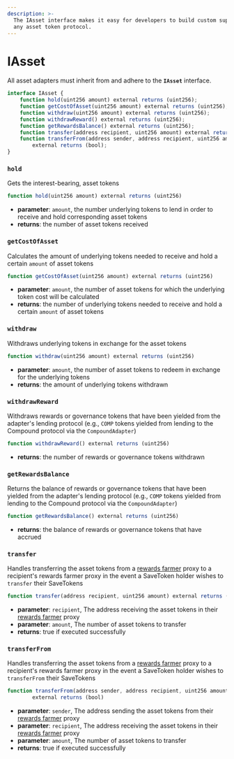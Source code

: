 ```yaml
---
description: >-
  The IAsset interface makes it easy for developers to build custom support for
  any asset token protocol.
---
```


# IAsset

All asset adapters must inherit from and adhere to the **`IAsset`** interface.

```javascript
interface IAsset { 
    function hold(uint256 amount) external returns (uint256);
    function getCostOfAsset(uint256 amount) external returns (uint256);
    function withdraw(uint256 amount) external returns (uint256);
    function withdrawReward() external returns (uint256);
    function getRewardsBalance() external returns (uint256);
    function transfer(address recipient, uint256 amount) external returns (bool);
    function transferFrom(address sender, address recipient, uint256 amount)
        external returns (bool);
}
```

### **`hold`** 

Gets the interest-bearing, asset tokens

```javascript
function hold(uint256 amount) external returns (uint256)
```

* **parameter**: `amount`, the number underlying tokens to lend in order to receive and hold corresponding asset tokens
* **returns**: the number of asset tokens received

### **`getCostOfAsset`** 

Calculates the amount of underlying tokens needed to receive and hold a certain `amount` of asset tokens

```javascript
function getCostOfAsset(uint256 amount) external returns (uint256)
```

* **parameter**: `amount`, the number of asset tokens for which the underlying token cost will be calculated
* **returns**: the number of underlying tokens needed to receive and hold a certain `amount` of asset tokens

### **`withdraw`** 

Withdraws underlying tokens in exchange for the asset tokens

```javascript
function withdraw(uint256 amount) external returns (uint256)
```

* **parameter**: `amount`, the number of asset tokens to redeem in exchange for the underlying tokens
* **returns**: the amount of underlying tokens withdrawn

### **`withdrawReward`** 

Withdraws rewards or governance tokens that have been yielded from the adapter's lending protocol \(e.g., `COMP` tokens yielded from lending to the Compound protocol via the `CompoundAdapter`\)

```javascript
function withdrawReward() external returns (uint256)
```

* **returns**: the number of rewards or governance tokens withdrawn

### **`getRewardsBalance`** 

Returns the balance of rewards or governance tokens that have been yielded from the adapter's lending protocol \(e.g., `COMP` tokens yielded from lending to the Compound protocol via the `CompoundAdapter`\)

```javascript
function getRewardsBalance() external returns (uint256)
```

* **returns**: the balance of rewards or governance tokens that have accrued

### **`transfer`** 

Handles transferring the asset tokens from a [rewards farmer](https://app.gitbook.com/@savedai-admin/s/savedai/~/drafts/-MYdxk4C5bx07OXJ6r41/rewards-farmer) proxy to a recipient's rewards farmer proxy in the event a SaveToken holder wishes to `transfer` their SaveTokens

```javascript
function transfer(address recipient, uint256 amount) external returns (bool)
```

* **parameter**: `recipient`, The address receiving the asset tokens in their [rewards farmer](https://app.gitbook.com/@savedai-admin/s/savedai/~/drafts/-MYdxk4C5bx07OXJ6r41/rewards-farmer) proxy
* **parameter**: `amount`, The number of asset tokens to transfer
* **returns**: true if executed successfully

### **`transferFrom`** 

Handles transferring the asset tokens from a [rewards farmer](https://app.gitbook.com/@savedai-admin/s/savedai/~/drafts/-MYdxk4C5bx07OXJ6r41/rewards-farmer) proxy to a recipient's rewards farmer proxy in the event a SaveToken holder wishes to `transferFrom` their SaveTokens

```javascript
function transferFrom(address sender, address recipient, uint256 amount)
        external returns (bool)
```

* **parameter**: `sender`, The address sending the asset tokens from their [rewards farmer](https://app.gitbook.com/@savedai-admin/s/savedai/~/drafts/-MYdxk4C5bx07OXJ6r41/rewards-farmer) proxy
* **parameter**: `recipient`, The address receiving the asset tokens in their [rewards farmer](https://app.gitbook.com/@savedai-admin/s/savedai/~/drafts/-MYdxk4C5bx07OXJ6r41/rewards-farmer) proxy
* **parameter**: `amount`, The number of asset tokens to transfer
* **returns**: true if executed successfully

